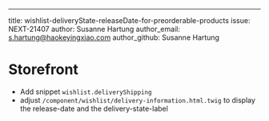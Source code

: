 ---
title: wishlist-deliveryState-releaseDate-for-preorderable-products
issue: NEXT-21407
author: Susanne Hartung
author_email: s.hartung@haokeyingxiao.com
author_github: Susanne Hartung
# Storefront
* Add snippet `wishlist.deliveryShipping`
* adjust `/component/wishlist/delivery-information.html.twig` to display the release-date and the delivery-state-label
